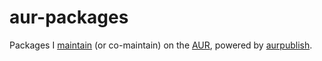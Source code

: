 # aur-packages

Packages I [maintain](https://aur.archlinux.org/packages/?SeB=M&K=supermario)
(or co-maintain) on the [AUR](https://aur.archlinux.org), powered by
[aurpublish](https://github.com/eli-schwartz/aurpublish).
